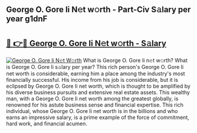 ## George O. Gore Ii N𝚎t w𝚘rth - Part-Civ S𝚊lary per year g1dnF

# <h2><a href="http://gc0fk7.nevu.top/?p=George+O.+Gore+Ii">🔗 👉🔴 George O. Gore Ii N𝚎t w𝚘rth - S𝚊lary</a></h2>

[![George O. Gore Ii N𝚎t W𝚘rth](https://i.imgur.com/Oavwk0R.jpeg)](http://gc0fk7.nevu.top/?p=George+O.+Gore+Ii)
What is George O. Gore Ii n𝚎t w𝚘rth? What is George O. Gore Ii s𝚊lary per year?
This rich person's George O. Gore Ii net worth is considerable, earning him a place among the industry's most financially successful. His income from his job is considerable, but it is eclipsed by George O. Gore Ii net worth, which is thought to be amplified by his diverse business pursuits and extensive real estate assets. This wealthy man, with a George O. Gore Ii net worth among the greatest globally, is renowned for his astute business sense and financial expertise. This rich individual, whose George O. Gore Ii net worth is in the billions and who earns an impressive salary, is a prime example of the force of commitment, hard work, and financial acumen.
